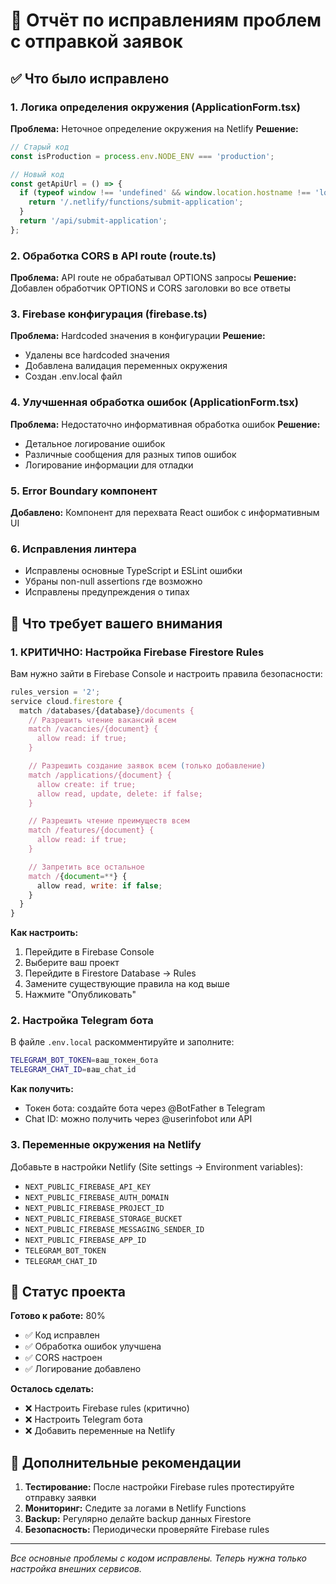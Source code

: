 # 🔧 Отчёт по исправлениям проблем с отправкой заявок

## ✅ Что было исправлено

### 1. **Логика определения окружения** (ApplicationForm.tsx)
**Проблема:** Неточное определение окружения на Netlify
**Решение:**
```javascript
// Старый код
const isProduction = process.env.NODE_ENV === 'production';

// Новый код
const getApiUrl = () => {
  if (typeof window !== 'undefined' && window.location.hostname !== 'localhost') {
    return '/.netlify/functions/submit-application';
  }
  return '/api/submit-application';
};
```

### 2. **Обработка CORS в API route** (route.ts)
**Проблема:** API route не обрабатывал OPTIONS запросы
**Решение:** Добавлен обработчик OPTIONS и CORS заголовки во все ответы

### 3. **Firebase конфигурация** (firebase.ts)
**Проблема:** Hardcoded значения в конфигурации
**Решение:**
- Удалены все hardcoded значения
- Добавлена валидация переменных окружения
- Создан .env.local файл

### 4. **Улучшенная обработка ошибок** (ApplicationForm.tsx)
**Проблема:** Недостаточно информативная обработка ошибок
**Решение:**
- Детальное логирование ошибок
- Различные сообщения для разных типов ошибок
- Логирование информации для отладки

### 5. **Error Boundary компонент**
**Добавлено:** Компонент для перехвата React ошибок с информативным UI

### 6. **Исправления линтера**
- Исправлены основные TypeScript и ESLint ошибки
- Убраны non-null assertions где возможно
- Исправлены предупреждения о типах

## 🚨 Что требует вашего внимания

### 1. **КРИТИЧНО: Настройка Firebase Firestore Rules**

Вам нужно зайти в Firebase Console и настроить правила безопасности:

```javascript
rules_version = '2';
service cloud.firestore {
  match /databases/{database}/documents {
    // Разрешить чтение вакансий всем
    match /vacancies/{document} {
      allow read: if true;
    }

    // Разрешить создание заявок всем (только добавление)
    match /applications/{document} {
      allow create: if true;
      allow read, update, delete: if false;
    }

    // Разрешить чтение преимуществ всем
    match /features/{document} {
      allow read: if true;
    }

    // Запретить все остальное
    match /{document=**} {
      allow read, write: if false;
    }
  }
}
```

**Как настроить:**
1. Перейдите в Firebase Console
2. Выберите ваш проект
3. Перейдите в Firestore Database → Rules
4. Замените существующие правила на код выше
5. Нажмите "Опубликовать"

### 2. **Настройка Telegram бота**

В файле `.env.local` раскомментируйте и заполните:

```bash
TELEGRAM_BOT_TOKEN=ваш_токен_бота
TELEGRAM_CHAT_ID=ваш_chat_id
```

**Как получить:**
- Токен бота: создайте бота через @BotFather в Telegram
- Chat ID: можно получить через @userinfobot или API

### 3. **Переменные окружения на Netlify**

Добавьте в настройки Netlify (Site settings → Environment variables):
- `NEXT_PUBLIC_FIREBASE_API_KEY`
- `NEXT_PUBLIC_FIREBASE_AUTH_DOMAIN`
- `NEXT_PUBLIC_FIREBASE_PROJECT_ID`
- `NEXT_PUBLIC_FIREBASE_STORAGE_BUCKET`
- `NEXT_PUBLIC_FIREBASE_MESSAGING_SENDER_ID`
- `NEXT_PUBLIC_FIREBASE_APP_ID`
- `TELEGRAM_BOT_TOKEN`
- `TELEGRAM_CHAT_ID`

## 🎯 Статус проекта

**Готово к работе:** 80%
- ✅ Код исправлен
- ✅ Обработка ошибок улучшена
- ✅ CORS настроен
- ✅ Логирование добавлено

**Осталось сделать:**
- ❌ Настроить Firebase rules (критично)
- ❌ Настроить Telegram бота
- ❌ Добавить переменные на Netlify

## 📝 Дополнительные рекомендации

1. **Тестирование:** После настройки Firebase rules протестируйте отправку заявки
2. **Мониторинг:** Следите за логами в Netlify Functions
3. **Backup:** Регулярно делайте backup данных Firestore
4. **Безопасность:** Периодически проверяйте Firebase rules

---
*Все основные проблемы с кодом исправлены. Теперь нужна только настройка внешних сервисов.*
